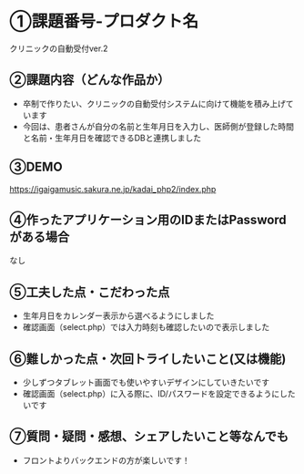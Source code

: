 # ①課題番号-プロダクト名

クリニックの自動受付ver.2

## ②課題内容（どんな作品か）

- 卒制で作りたい、クリニックの自動受付システムに向けて機能を積み上げています
- 今回は、患者さんが自分の名前と生年月日を入力し、医師側が登録した時間と名前・生年月日を確認できるDBと連携しました

## ③DEMO

https://igaigamusic.sakura.ne.jp/kadai_php2/index.php

## ④作ったアプリケーション用のIDまたはPasswordがある場合

なし

## ⑤工夫した点・こだわった点

- 生年月日をカレンダー表示から選べるようにしました
- 確認画面（select.php）では入力時刻も確認したいので表示しました

## ⑥難しかった点・次回トライしたいこと(又は機能)

- 少しずつタブレット画面でも使いやすいデザインにしていきたいです
- 確認画面（select.php）に入る際に、ID/パスワードを設定できるようにしたいです

## ⑦質問・疑問・感想、シェアしたいこと等なんでも

- フロントよりバックエンドの方が楽しいです！
